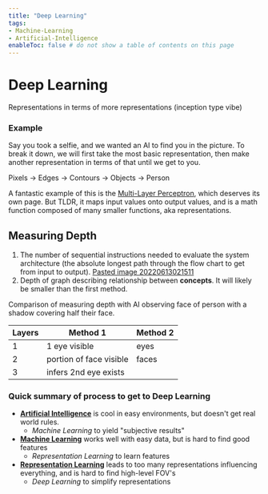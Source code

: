 ```yaml
---
title: "Deep Learning"
tags:
- Machine-Learning
- Artificial-Intelligence
enableToc: false # do not show a table of contents on this page
---
```

# Deep Learning
Representations in terms of more representations (inception type vibe)

### Example
Say you took a selfie, and we wanted an AI to find you in the picture. To break it down, we will first take the most basic representation, then make another representation in terms of that until we get to you.

Pixels -> Edges -> Contours -> Objects -> Person

A fantastic example of this is the [Multi-Layer Perceptron](Multi-Layer%20Perceptron.md), which deserves its own page. But TLDR, it maps input values onto output values, and is a math function composed of many smaller functions, aka representations.

## Measuring Depth
1. The number of sequential instructions needed to evaluate the system architecture (the absolute longest path through the flow chart to get from input to output). [Pasted image 20220613021511](Pasted%20image%2020220613021511.png)
2. Depth of graph describing relationship between **concepts**. It will likely be smaller than the first method. 

Comparison of measuring depth with AI observing face of person with a shadow covering half their face.

Layers | Method 1 | Method 2
------------ | ------------ | ------------
1 |  1 eye visible | eyes
2 | portion of face visible | faces
3 | infers 2nd eye exists | 

### Quick summary of process to get to Deep Learning
- **[Artificial Intelligence](Artificial%20Intelligence.md)** is cool in easy environments, but doesn't get real world rules.
	- *Machine Learning* to yield "subjective results"
- **[Machine Learning](Machine%20Learning.md)** works well with easy data, but is hard to find good features
	- *Representation Learning* to learn features
- **[Representation Learning](Representation%20Learning.md)** leads to too many representations influencing everything, and is hard to find high-level FOV's
	- *Deep Learning* to simplify representations